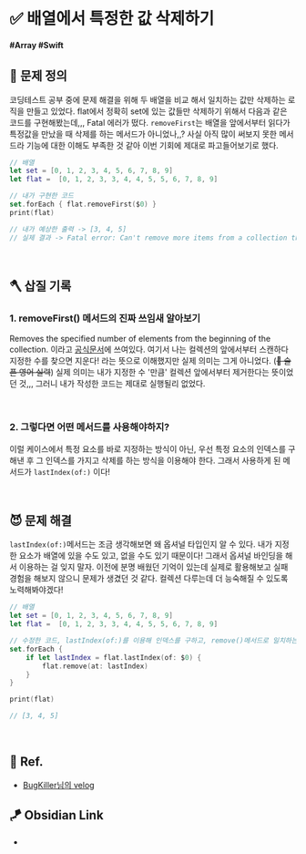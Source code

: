 # ✅ 배열에서 특정한 값 삭제하기

#### #Array #Swift 

## 🤔 문제 정의

코딩테스트 공부 중에 문제 해결을 위해 두 배열을 비교 해서 일치하는 값만 삭제하는 로직을 만들고 있었다. flat에서 정확히 set에 있는 값들만 삭제하기 위해서 다음과 같은 코드를 구현해봤는데,,, Fatal 에러가 떴다. `removeFirst`는 배열을 앞에서부터 읽다가 특정값을 만났을 때 삭제를 하는 메서드가 아니었나,,? 사실 아직 많이 써보지 못한 메서드라 기능에 대한 이해도 부족한 것 같아 이번 기회에 제대로 파고들어보기로 했다.

~~~swift
// 배열
let set = [0, 1, 2, 3, 4, 5, 6, 7, 8, 9]
let flat =  [0, 1, 2, 3, 3, 4, 4, 5, 5, 6, 7, 8, 9]

// 내가 구현한 코드
set.forEach { flat.removeFirst($0) }
print(flat)

// 내가 예상한 출력 -> [3, 4, 5]
// 실제 결과 -> Fatal error: Can't remove more items from a collection than it has
~~~

<br>

## 🪓 삽질 기록

### 1. removeFirst() 메서드의 진짜 쓰임새 알아보기

Removes the specified number of elements from the beginning of the collection. 이라고 [공식문서](https://developer.apple.com/documentation/swift/array/removefirst(_:))에 쓰여있다. 여기서 나는 컬렉션의 앞에서부터 스캔하다 지정한 수를 찾으면 지운다! 라는 뜻으로 이해했지만 실제 의미는 그게 아니었다. (~~🥲 슬픈 영어 실력~~) 실제 의미는 내가 지정한 수 '만큼' 컬렉션 앞에서부터 제거한다는 뜻이었던 것,,, 그러니 내가 작성한 코드는 제대로 실행될리 없었다.

<br>

### 2. 그렇다면 어떤 메서드를 사용해야하지?

이럴 케이스에서 특정 요소를 바로 지정하는 방식이 아닌, 우선 특정 요소의 인덱스를 구해낸 후 그 인덱스를 가지고 삭제를 하는 방식을 이용해야 한다. 그래서 사용하게 된 메서드가 `lastIndex(of:)` 이다! 

<br>


## 😈 문제 해결

`lastIndex(of:)`메서드는 조금 생각해보면 왜 옵셔널 타입인지 알 수 있다. 내가 지정한 요소가 배열에 있을 수도 있고, 없을 수도 있기 때문이다! 그래서 옵셔널 바인딩을 해서 이용하는 걸 잊지 말자. 이전에 분명 배웠던 기억이 있는데 실제로 활용해보고 실패 경험을 해보지 않으니 문제가 생겼던 것 같다. 컬렉션 다루는데 더 능숙해질 수 있도록 노력해봐야겠다!

~~~swift
// 배열
let set = [0, 1, 2, 3, 4, 5, 6, 7, 8, 9]
let flat =  [0, 1, 2, 3, 3, 4, 4, 5, 5, 6, 7, 8, 9]

// 수정한 코드, lastIndex(of:)를 이용해 인덱스를 구하고, remove()메서드로 일치하는 값을 삭제해준다.
set.forEach {
    if let lastIndex = flat.lastIndex(of: $0) {
        flat.remove(at: lastIndex)
    }
}

print(flat)

// [3, 4, 5]
~~~

<br>

## 💌 Ref.

- [BugKiller님의 velog](https://velog.io/@oper2300/Swift-%EB%B0%B0%EC%97%B4)


## 🪁 Obsidian Link
- 